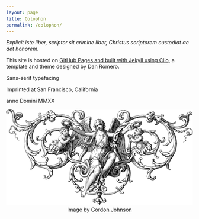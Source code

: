 ```yaml
---
layout: page
title: Colophon
permalink: /colophon/
---
```

*Explicit iste liber, scriptor sit crimine liber, Christus scriptorem custodiat ac det honorem.*

This site is hosted on [GitHub Pages and built with Jekyll using Clio](/this-site), a template and theme designed by Dan Romero.

Sans-serif typefacing

Imprinted at San Francisco, California

anno Domini MMXX

<p>
<center>
<img src="/assets/images/divider-g2fa5b2a44_1280.png" alt="angel">
</center>

<center>
<span class="muted small">Image by </span><a class="muted small" href="https://pixabay.com/users/gdj-1086657/?utm_source=link-attribution&amp;utm_medium=referral&amp;utm_campaign=image&amp;utm_content=6121834" target="_blank">Gordon Johnson</a>
</center>